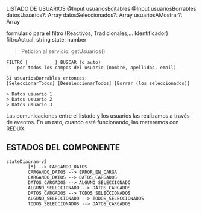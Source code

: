 
LISTADO DE USUARIOS
@Input usuariosEditables
@Input usuariosBorrables
datosUsuarios?: Array<DatosDeUsuario>
datosSeleccionados?: Array<DatosDeUsuario>
usuariosAMostrar?: Array<DatosDeUsuario>

formulario para el filtro (Reactivos, Tradicionales,... Identificador)
    filtroActual: string
state: number


> Peticion al servicio: getUsuarios()


    FILTRO [          ] BUSCAR (o auto)
        por todos los campos del usuario (nombre, apellidos, email)
    
    Si usuariosBorrables entonces:
    [SeleccionarTodos] [DeseleccionarTodos] [Borrar (los seleccionados)] 

    > Datos usuario 1
    > Datos usuario 2
    > Datos usuario 3

Las comunicaciones entre el listado y los usuarios las realizamos a través de eventos.
    En un rato, cuando esté funcionando, las meteremos con REDUX.

## ESTADOS DEL COMPONENTE

```mermaid
stateDiagram-v2
        [*] --> CARGANDO_DATOS
        CARGANDO_DATOS --> ERROR_EN_CARGA
        CARGANDO_DATOS --> DATOS_CARGADOS
        DATOS_CARGADOS --> ALGUNO_SELECCIONADO
        ALGUNO_SELECCIONADO --> DATOS_CARGADOS
        DATOS_CARGADOS --> TODOS_SELECCIONADOS
        ALGUNO_SELECCIONADO --> TODOS_SELECCIONADOS
        TODOS_SELECCIONADOS --> DATOS_CARGADOS

```

